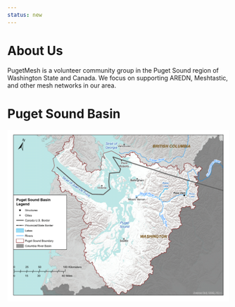 ```yaml
---
status: new
---
```


# About Us

PugetMesh is a volunteer community group in the Puget Sound region of Washington State and Canada. We focus on supporting AREDN, Meshtastic, and other mesh networks in our area. 

# Puget Sound Basin
![Puget Sound Basin Map](media/Puget-Sound-basin.png)

